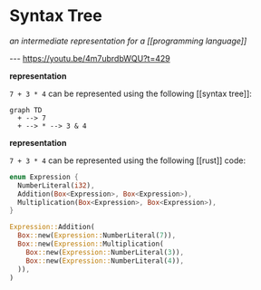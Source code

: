 # Syntax Tree

_an intermediate representation for a [[programming language]]_

--- <https://youtu.be/4m7ubrdbWQU?t=429>

**representation**

`7 + 3 * 4` can be represented using the following [[syntax tree]]:

```mermaid
graph TD
  + --> 7
  + --> * --> 3 & 4
```

**representation**

`7 + 3 * 4` can be represented using the following [[rust]] code:

```rust
enum Expression {
  NumberLiteral(i32),
  Addition(Box<Expression>, Box<Expression>),
  Multiplication(Box<Expression>, Box<Expression>),
}

Expression::Addition(
  Box::new(Expression::NumberLiteral(7)),
  Box::new(Expression::Multiplication(
    Box::new(Expression::NumberLiteral(3)),
    Box::new(Expression::NumberLiteral(4)),
  )),
)
```
